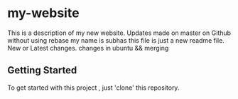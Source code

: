 # my-website

This is a description of my new website.
Updates made on master on Github without using rebase
my name is subhas
this file is just a new readme file.
New or Latest changes.
changes in ubuntu && merging

## Getting Started

To get started with this project , just 'clone' this repository.
